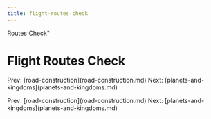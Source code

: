 ```yaml
---
title: flight-routes-check
---
```


Routes Check\"

# Flight Routes Check

Prev: \[road-construction](road-construction.md)
Next:
\[planets-and-kingdoms](planets-and-kingdoms.md)

Prev: \[road-construction](road-construction.md)
Next:
\[planets-and-kingdoms](planets-and-kingdoms.md)
